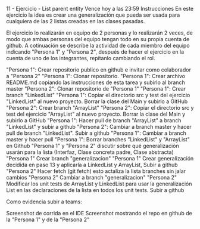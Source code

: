 11 - Ejercicio - List parent entity
Vence hoy a las 23:59
Instrucciones
En este ejercicio la idea es crear una generalización que pueda ser usada para cualquiera de las 2 listas creadas en las clases pasadas.

El ejercicio lo realizarán en equipo de 2 personas y lo realizarán 2 veces, de modo que ambas personas del equipo tengan todo en su propia cuenta de github. A cotinuación se describe la actividad de cada miembro del equipo indicando "Persona 1" y "Persona 2", después de hacer el ejercicio en la cuenta de uno de los integrantes, repítanlo cambiando el rol. 

"Persona 1": Crear repositorio publico en github e invitar como colaborador a "Persona 2"
"Persona 1": Clonar repositorio.
"Persona 1": Crear archivo README.md copiando las instrucciones de esta tarea y subirlo al branch master
"Persona 2": Clonar repositorio de "Persona 1"
"Persona 1": Crear branch "LinkedList"
"Persona 1": Copiar el directorio src y test del ejercicio "LinkedList" al nuevo proyecto. Borrar la clase del Main y subirlo a GitHub
"Persona 2": Crear branch "ArrayList"
"Persona 2": Copiar el directorio src y test del ejercicio "ArrayList" al nuevo proyecto. Borrar la clase del Main y subirlo a GitHub
"Persona 1": Hacer pull de branch "ArrayList" a branch "LinkedList" y subir a github
"Persona 2": Cambiar a branch master y hacer pull de branch "LinkedList". Subir a github
"Persona 1": Cambiar a branch master y hacer pull 
"Persona 1": Borrar branches "LinkedList" y "ArrayList" en Github
"Persona 1" y "Persona 2" discutir sobre qué generalización usarán para la lista (Interfaz, Clase concreta padre, Clase abstracta) 
"Persona 1" Crear branch "generalizacion" 
"Persona 1" Crear generalización decidida en paso 13 y aplicarla a LinkedList y ArrayList, Subir a github
"Persona 2" Hacer fetch (git fetch) esto actaliza la lista branches sin jalar cambios
"Persona 2" Cambiar a branch "generalizacion"
"Persona 2" Modificar los unit tests de ArrayList y LinkedList para usar la generalización List en las declaraciones de la lista en todos los unit tests. Subir a github

Como evidencia subir a teams:

Screenshot de corrida en el IDE
Screenshot mostrando el repo en github de la "Persona 1" y de la "Persona 2"

